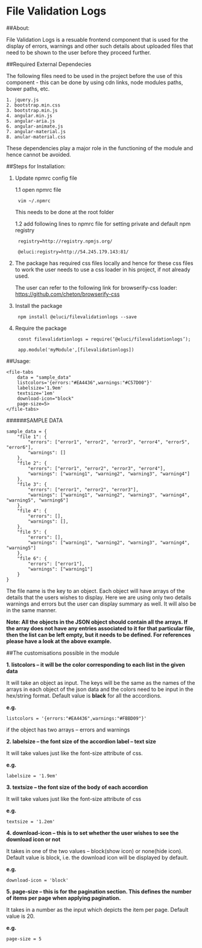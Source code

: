 # File Validation Logs


##About:

File Validation Logs is a resuable frontend component that is used for the display of errors, warnings and other such details about uploaded files that need to be shown to the user before they proceed further.


##Required External Dependecies

The following files need to be used in the project before the use of this component - this can be done by using cdn links, node modules paths, bower paths, etc.

	1. jquery.js
	2. bootstrap.min.css
	3. bootstrap.min.js
	4. angular.min.js
	5. angular-aria.js
	6. angular-animate.js
	7. angular-material.js
	8. anular-material.css

These dependencies play a major role in the functioning of the module and hence cannot be avoided.


##Steps for Installation:

1. Update npmrc config file

	1.1 open npmrc file

		vim ~/.npmrc

	This needs to be done at the root folder
	
	1.2 add following lines to npmrc file for setting private and default npm registry

		
		registry=http://registry.npmjs.org/

		@eluci:registry=http://54.245.179.143:81/
		
2. The package has required css files locally and hence for these css files to work the user needs to use a css loader in his project, if not already used.

	The user can refer to the following link for browserify-css loader: https://github.com/cheton/browserify-css


3. Install the package


		npm install @eluci/filevalidationlogs --save


4. Require the package

	
		const filevalidationlogs = require(‘@eluci/filevalidationlogs’);

		app.module('myModule',[filevalidationlogs])
	

##Usage:


	<file-tabs
	    data = "sample_data"
	    listcolors='{errors:"#EA4436",warnings:"#C57D00"}' 
        labelsize='1.9em' 
		textsize='1em'
        download-icon="block" 
		page-size=5>
	</file-tabs>




######SAMPLE DATA


	sample_data = {
		"file 1": {
			"errors": ["error1", "error2", "error3", "error4", "error5", "error6"],
			"warnings": []
		},
		"file 2": {
			"errors": ["error1", "error2", "error3", "error4"],
			"warnings": ["warning1", "warning2", "warning3", "warning4"]
		},
		"file 3": {
			"errors": ["error1", "error2", "error3"],
			"warnings": ["warning1", "warning2", "warning3", "warning4", "warning5", "warning6"]
		},
		"file 4": {
			"errors": [],
			"warnings": [],
		},
		"file 5": {
			"errors": [],
			"warnings": ["warning1", "warning2", "warning3", "warning4", "warning5"]
		},
		"file 6": {
			"errors": ["error1"],
			"warnings": ["warning1"]
		}
	}


The file name is the key to an object. Each object will have arrays of the details that the users wishes to display. Here we are using only two details warnings and errors but the user can display summary as well. It will also be in the same manner.

**Note: All the objects in the JSON object should contain all the arrays. If the array does not have any entries associated to it for that particular file, then the list can be left empty, but it needs to be defined. For references please have a look at the above example.**

##The customisations possible in the module


**1. listcolors – it will be the color corresponding to each list in the given data**

It will take an object as input. The keys will be the same as the names of the arrays in each object of the json data and the colors need to be input in the hex/string format. Default value is **black** for all the accordions.

**e.g.**

	listcolors = '{errors:"#EA4436",warnings:"#FBBD09"}'

if the object has two arrays – errors and warnings


**2. labelsize – the font size of the accordion label – text size**

It will take values just like the font-size attribute of css.

**e.g.**

	labelsize = '1.9em'


**3. textsize – the font size of the body of each accordion**

It will take values just like the font-size attribute of css

**e.g.**
	
	textsize = '1.2em'


**4. download-icon – this is to set whether the user wishes to see the download icon or not**

It takes in one of the two values – block(show icon) or none(hide icon). Default value is block, i.e. the download icon will be displayed by default.

**e.g.**

	download-icon = 'block'


**5. page-size – this is for the pagination section. This defines the number of items per page when applying pagination.**

It takes in a number as the input which depicts the item per page. Default value is 20.

**e.g.**
	
	page-size = 5